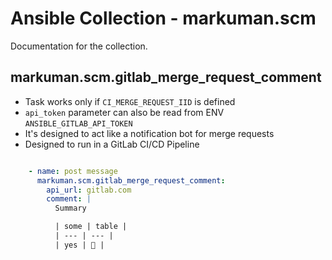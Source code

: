 # Ansible Collection - markuman.scm

Documentation for the collection.


## markuman.scm.gitlab_merge_request_comment

* Task works only if `CI_MERGE_REQUEST_IID` is defined
* `api_token` parameter can also be read from ENV `ANSIBLE_GITLAB_API_TOKEN`
* It's designed to act like a notification bot for merge requests
* Designed to run in a GitLab CI/CD Pipeline

```yml

    - name: post message
      markuman.scm.gitlab_merge_request_comment:
        api_url: gitlab.com
        comment: |
          Summary

          | some | table |
          | --- | --- |
          | yes | 🐧 |
```